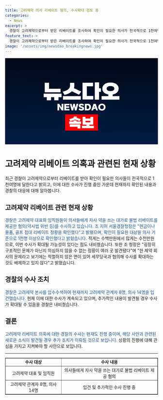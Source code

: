 ```yaml
---
title: 고려제약 의사 리베이트 혐의, 수사확대 검토 중
categories:
  - News
excerpt: >
  경찰이 고려제약으로부터 받은 리베이트를 조사하여 확인이 필요한 의사가 전국적으로 1천여명에 달한다고 밝혔습니다. 현재 고려제약 대표와 임직원들이 의사들에게 불법 리베이트를 제공한 혐의로 수사 중이며, 경찰은 현금이나 물품, 골프 접대 리베이트 정황을 확인했다고 전했습니다. 의심되는 대상은 1천명 이상이며, 이번 수사가 확대될 가능성도 있다고 강조했습니다. 또한, 구조적인 문제가 발견되어 세무당국과 협의해 수사를 확대할 수도 있다고 밝혔습니다.
feature_text: >
  경찰이 고려제약으로부터 받은 리베이트를 조사하여 확인이 필요한 의사가 전국적으로 1천여명에 달한다고 밝혔습니다. 현재 고려제약 대표와 임직원들이 의사들에게 불법 리베이트를 제공한 혐의로 수사 중이며, 경찰은 현금이나 물품, 골프 접대 리베이트 정황을 확인했다고 전했습니다. 의심되는 대상은 1천명 이상이며, 이번 수사가 확대될 가능성도 있다고 강조했습니다. 또한, 구조적인 문제가 발견되어 세무당국과 협의해 수사를 확대할 수도 있다고 밝혔습니다.
image: '/assets/img/newsdao_breakingnews.jpg'
---
```


<p><img src="/assets/img/newsdao_breakingnews.jpg" alt="pcversion 속보" /></p>

<h1>고려제약 리베이트 의혹과 관련된 현재 상황</h1>

<p data-ke-size="size16">최근 경찰이 고려제약으로부터 리베이트를 받아 확인이 필요한 의사들이 전국적으로 1천여명에 달한다고 밝히고, 이에 대한 수사가 진행 중인 가운데 현재까지 확인된 내용과 경찰의 대응에 대해 알아봅니다.</p>

<h2 data-ke-size="size26">고려제약 리베이트 관련 현재 상황</h2>

<p><span style="color: #1a5490;">경찰은 고려제약 대표와 임직원들이 의사들에게 자사 약을 쓰는 대가로 불법 리베이트를 제공한 혐의(약사법 위반 등)를 수사하고 있습니다. 조 지허 서울경찰청장은 "현금이나 물품, 골프 접대 리베이트 정황을 확인했다"고 밝혔으며, 확인이 필요한 대상을 의사 기준으로 1천명 이상으로 확인했다고 밝혔습니다.</span> 적게는 수백만원에서 많게는 수천만원으로, 이번 수사가 확대될 가능성이 있다는 점도 내비쳤습니다. 또한 조 청장은 "굉장히 구조적인 문제가 아닌지 의심하지 않을 수 없는 정황이 여러 곳 발견됐다"며 "한 제약 회사의 문제라고 보기에는 적절하지 않은 면이 있어 세무당국과 협의해 수사를 확대하는 것도 배제하고 있지 않다"고 밝혔습니다.</p>

<h2 data-ke-size="size26">경찰의 수사 조치</h2>

<p><span style="color: #1a5490;">경찰은 고려제약 본사를 압수수색하여 현재까지 고려제약 관계자 8명, 의사 14명을 입건했습니다.</span> 현재 이에 대한 수사가 계속되고 있으며, 추가적인 내용이 발견될 경우 수사가 확대될 수 있음을 경찰은 내비쳤습니다.</p>

<h2 data-ke-size="size26">결론</h2>

<p><span style="color: #1a5490;">고려제약 리베이트 의혹에 대한 경찰의 수사는 현재도 진행 중이며, 해당 사안과 관련된 새로운 소식이 발견될 경우 추가 조치가 이뤄질 것으로 보입니다.</span> 상황의 진행에 대해 관심을 가지고 지켜봐야 할 사안으로 보입니다.</p>

<hr>

<table style="width: 100%;" border="1">
<tbody>
<tr>
<td style="text-align: center; height: 17px;"><b>수사 대상</b></td>
<td style="text-align: center; height: 17px;"><b>수사 내용</b></td>
</tr>
<tr>
<td style="text-align: center; height: 17px;">고려제약 대표 및 임직원</td>
<td style="text-align: center; height: 17px;">의사들에게 자사 약을 쓰는 대가로 불법 리베이트 제공 혐의</td>
</tr>
<tr>
<td style="text-align: center; height: 17px;">고려제약 관계자 8명, 의사 14명</td>
<td style="text-align: center; height: 17px;">입건 및 추가적인 수사 진행 중</td>
</tr>
</tbody>
</table>

<p data-ke-size="size16">&nbsp;</p>

